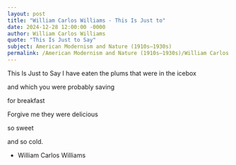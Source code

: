 ```yaml
---
layout: post
title: "William Carlos Williams - This Is Just to"
date: 2024-12-28 12:00:00 -0000
author: William Carlos Williams
quote: "This Is Just to Say"
subject: American Modernism and Nature (1910s–1930s)
permalink: /American Modernism and Nature (1910s–1930s)/William Carlos Williams/William Carlos Williams - This Is Just to
---
```


This Is Just to Say
I have eaten
the plums
that were in
the icebox

and which
you were probably
saving

for breakfast

Forgive me
they were delicious

so sweet

and so cold.

- William Carlos Williams
